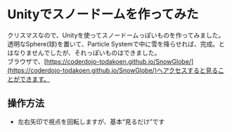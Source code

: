 # Unityでスノードームを作ってみた
クリスマスなので、Unityを使ってスノードームっぽいものを作ってみました。  
透明なSphere(球)を置いて、Particle Systemで中に雪を降らせれば、完成。とはなりませんでしたが、それっぽいものはできました。  
ブラウザで、[https://coderdojo-todakoen.github.io/SnowGlobe/](https://coderdojo-todakoen.github.io/SnowGlobe/)へアクセスすると見ることができます。
## 操作方法
- 左右矢印で視点を回転しますが、基本“見るだけ”です